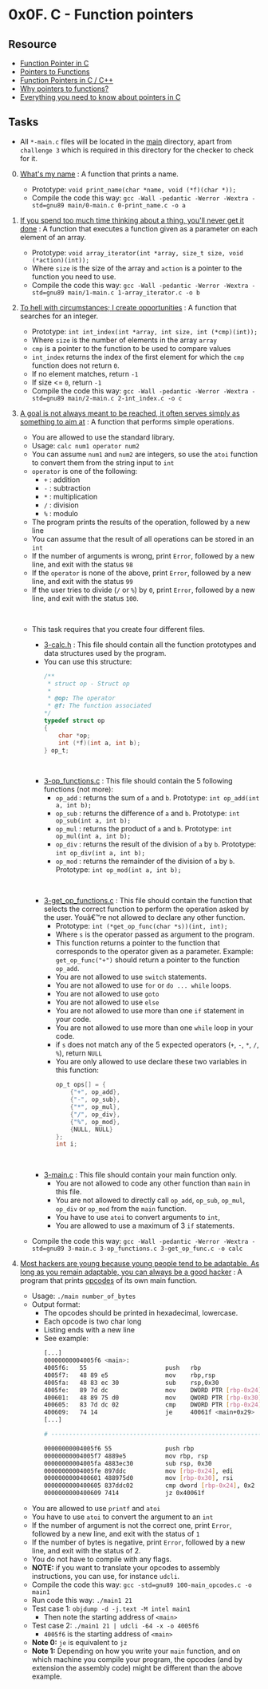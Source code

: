 # 0x0F. C - Function pointers

## Resource

- [Function Pointer in C](https://www.geeksforgeeks.org/function-pointer-in-c/)
- [Pointers to Functions](https://publications.gbdirect.co.uk//c_book/chapter5/function_pointers.html)
- [Function Pointers in C / C++](https://www.youtube.com/watch?v=ynYtgGUNelE)
- [Why pointers to functions?](https://www.youtube.com/watch?v=sxTFSDAZM8s)
- [Everything you need to know about pointers in C](https://boredzo.org/pointers/)

## Tasks

- All `*-main.c` files will be located in the [main](./main) directory, apart from `challenge 3` which is required in this directory for the checker to check for it.

0. [What's my name](./0-print_name.c) : A function that prints a name.
	- Prototype: `void print_name(char *name, void (*f)(char *));`
	- Compile the code this way: `gcc -Wall -pedantic -Werror -Wextra -std=gnu89 main/0-main.c 0-print_name.c -o a`
1. [If you spend too much time thinking about a thing, you'll never get it done](1-array_iterator.c) : A function that executes a function given as a parameter on each element of an array.
	- Prototype: `void array_iterator(int *array, size_t size, void (*action)(int));`
	- Where `size` is the size of the array and `action` is a pointer to the function you need to use.
	- Compile the code this way: `gcc -Wall -pedantic -Werror -Wextra -std=gnu89 main/1-main.c 1-array_iterator.c -o b`
2. [To hell with circumstances; I create opportunities](./2-int_index.c) : A function that searches for an integer.
	- Prototype: `int int_index(int *array, int size, int (*cmp)(int));`
	- Where `size` is the number of elements in the array `array`
	- `cmp` is a pointer to the function to be used to compare values
	- `int_index` returns the index of the first element for which the `cmp` function does not return `0`.
	- If no element matches, return `-1`
	- If size <= `0`, return `-1`
	- Compile the code this way: `gcc -Wall -pedantic -Werror -Wextra -std=gnu89 main/2-main.c 2-int_index.c -o c`
3. [A goal is not always meant to be reached, it often serves simply as something to aim at](./3-calc.h) : A function that performs simple operations.
	- You are allowed to use the standard library.
	- Usage: `calc num1 operator num2`
	- You can assume `num1` and `num2` are integers, so use the `atoi` function to convert them from the string input to `int`
	- `operator` is one of the following:
		- `+` : addition
		- `-` : subtraction
		- `*` : multiplication
		- `/` : division
		- `%` : modulo
	- The program prints the results of the operation, followed by a new line
	- You can assume that the result of all operations can be stored in an `int`
	- If the number of arguments is wrong, print `Error`, followed by a new line, and exit with the status `98`
	- If the `operator` is none of the above, print `Error`, followed by a new line, and exit with the status `99`
	- If the  user tries to divide (`/` or `%`) by `0`, print `Error`, followed by a new line, and exit with the status `100`.
	
	&nbsp;
	- This task requires that you create four different files.
	
		- [3-calc.h](./3-calc.h) : This file should contain all the function prototypes and data structures used by the program.
		- You can use this structure:
			```c
			/**
			 * struct op - Struct op
			 *
			 * @op: The operator
			 * @f: The function associated
			*/
			typedef struct op
			{
				char *op;
				int (*f)(int a, int b);
			} op_t;
			```

		&nbsp;
		- [3-op\_functions.c](./3-op_functions.c) : This file should contain the 5 following functions (not more):
			- `op_add` : returns the sum of `a` and `b`. Prototype: `int op_add(int a, int b);`
			- `op_sub` : returns the difference of `a` and `b`. Prototype: `int op_sub(int a, int b);`
			- `op_mul` : returns the product of `a` and `b`. Prototype: `int op_mul(int a, int b);`
			- `op_div` : returns the result of the division of `a` by `b`. Prototype: `int op_div(int a, int b);`
			- `op_mod` : returns the remainder of the division of `a` by `b`. Prototype: `int op_mod(int a, int b);`

		&nbsp;
		- [3-get\_op\_functions.c](./3-get_op_func.c) : This file should contain the function that selects the correct function to perform the operation asked by the user. Youâ€™re not allowed to declare any other function.
			- Prototype: `int (*get_op_func(char *s))(int, int);`
			- Where `s` is the operator passed as argument to the program.
			- This function returns a pointer to the function that corresponds to the operator given as a parameter. Example: `get_op_func("+")` should return a pointer to the function `op_add`.
			- You are not allowed to use `switch` statements.
			- You are not allowed to use `for` or `do ... while` loops.
			- You are not allowed to use `goto`
			- You are not allowed to use `else`
			- You are not allowed to use more than one `if` statement in your code.
			- You are not allowed to use more than one `while` loop in your code.
			- if `s` does not match any of the 5 expected operators (`+`, `-`, `*`, `/`, `%`), return `NULL`
			- You are only allowed to use declare these two variables in this function:
				```c
				op_t ops[] = {
					{"+", op_add},
					{"-", op_sub},
					{"*", op_mul},
					{"/", op_div},
					{"%", op_mod},
					{NULL, NULL}
				};
				int i;
				```

		&nbsp;
		- [3-main.c](./3-main.c) : This file should contain your main function only.
			- You are not allowed to code any other function than `main` in this file.
			- You are not allowed to directly call `op_add`, `op_sub`, `op_mul`, `op_div` or `op_mod` from the `main` function.
			- You have to use `atoi` to convert arguments to `int`,
			- You are allowed to use a maximum of 3 `if` statements.
	- Compile the code this way: `gcc -Wall -pedantic -Werror -Wextra -std=gnu89 3-main.c 3-op_functions.c 3-get_op_func.c -o calc`
4. [Most hackers are young because young people tend to be adaptable. As long as you remain adaptable, you can always be a good hacker](./100-main_opcodes.c) : A program that prints [opcodes](https://en.wikipedia.org/wiki/Opcode) of its own main function.
	- Usage: `./main number_of_bytes`
	- Output format:
		- The opcodes should be printed in hexadecimal, lowercase.
		- Each opcode is two char long
		- Listing ends with a new line
		- See example:
			```sh
			[...]
			00000000004005f6 <main>:
			4005f6:   55                      push   rbp
			4005f7:   48 89 e5                mov    rbp,rsp
			4005fa:   48 83 ec 30             sub    rsp,0x30
			4005fe:   89 7d dc                mov    DWORD PTR [rbp-0x24],edi
			400601:   48 89 75 d0             mov    QWORD PTR [rbp-0x30],rsi
			400605:   83 7d dc 02             cmp    DWORD PTR [rbp-0x24],0x2
			400609:   74 14                   je     40061f <main+0x29>
			[...]

			# --------------------------------------------------------------- #

			00000000004005f6 55               push rbp                
			00000000004005f7 4889e5           mov rbp, rsp            
			00000000004005fa 4883ec30         sub rsp, 0x30           
			00000000004005fe 897ddc           mov [rbp-0x24], edi     
			0000000000400601 488975d0         mov [rbp-0x30], rsi     
			0000000000400605 837ddc02         cmp dword [rbp-0x24], 0x2
			0000000000400609 7414             jz 0x40061f
			```
	- You are allowed to use `printf` and `atoi`
	- You have to use `atoi` to convert the argument to an `int`
	- If the number of argument is not the correct one, print `Error`, followed by a new line, and exit with the status of `1`
	- If the number of bytes is negative, print `Error`, followed by a new line, and exit with the status of 2.
	- You do not have to compile with any flags.
	- **NOTE:** if you want to translate your opcodes to assembly instructions, you can use, for instance `udcli`.
	- Compile the code this way: `gcc -std=gnu89 100-main_opcodes.c -o main1`
	- Run code this way: `./main1 21`
	- Test case 1: `objdump -d -j.text -M intel main1`
		- Then note the starting address of `<main>`
	- Test case 2: `./main1 21 | udcli -64 -x -o 4005f6`
		- `4005f6` is the starting address of `<main>`
	- **Note 0:** `je` is equivalent to `jz`
	- **Note 1:** Depending on how you write your `main` function, and on which machine you compile your program, the opcodes (and by extension the assembly code) might be different than the above example.


